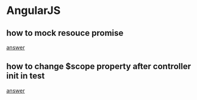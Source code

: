 # AngularJS

## how to mock resouce promise
[answer](https://stackoverflow.com/a/29235564)

## how to change $scope property after controller init in test
[answer](http://fdietz.github.io/recipes-with-angular-js/controllers/testing-controllers.html)
